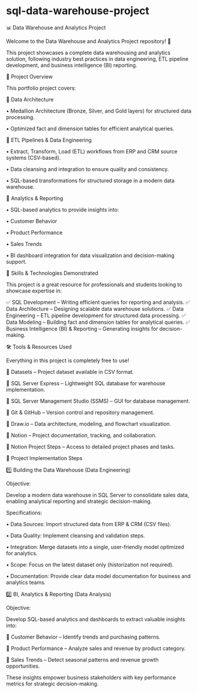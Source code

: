 # sql-data-warehouse-project

📊 Data Warehouse and Analytics Project

Welcome to the Data Warehouse and Analytics Project repository! 🚀

This project showcases a complete data warehousing and analytics solution, following industry best practices in data engineering, ETL pipeline development, and business intelligence (BI) reporting.

📖 Project Overview

This portfolio project covers:

🔹 Data Architecture

•	Medallion Architecture (Bronze, Silver, and Gold layers) for structured data processing.

•	Optimized fact and dimension tables for efficient analytical queries.


🔹 ETL Pipelines & Data Engineering

•	Extract, Transform, Load (ETL) workflows from ERP and CRM source systems (CSV-based).

•	Data cleansing and integration to ensure quality and consistency.

•	SQL-based transformations for structured storage in a modern data warehouse.


🔹 Analytics & Reporting

•	SQL-based analytics to provide insights into:

•	Customer Behavior

•	Product Performance

•	Sales Trends

•	BI dashboard integration for data visualization and decision-making support.


🎯 Skills & Technologies Demonstrated

This project is a great resource for professionals and students looking to showcase expertise in:

✅ SQL Development – Writing efficient queries for reporting and analysis.
✅ Data Architecture – Designing scalable data warehouse solutions.
✅ Data Engineering – ETL pipeline development for structured data processing.
✅ Data Modeling – Building fact and dimension tables for analytical queries.
✅ Business Intelligence (BI) & Reporting – Generating insights for decision-making.

🛠️ Tools & Resources Used

Everything in this project is completely free to use!

🔹 Datasets – Project dataset available in CSV format.

🔹 SQL Server Express – Lightweight SQL database for warehouse implementation.

🔹 SQL Server Management Studio (SSMS) – GUI for database management.

🔹 Git & GitHub – Version control and repository management.

🔹 Draw.io – Data architecture, modeling, and flowchart visualization.

🔹 Notion – Project documentation, tracking, and collaboration.

🔹 Notion Project Steps – Access to detailed project phases and tasks.


🚀 Project Implementation Steps

1️⃣ Building the Data Warehouse (Data Engineering)

Objective:

Develop a modern data warehouse in SQL Server to consolidate sales data, enabling analytical reporting and strategic decision-making.


Specifications:

•	Data Sources: Import structured data from ERP & CRM (CSV files).

•	Data Quality: Implement cleansing and validation steps.

•	Integration: Merge datasets into a single, user-friendly model optimized for analytics.

•	Scope: Focus on the latest dataset only (historization not required).

•	Documentation: Provide clear data model documentation for business and analytics teams.


2️⃣ BI, Analytics & Reporting (Data Analysis)


Objective:


Develop SQL-based analytics and dashboards to extract valuable insights into:


📌 Customer Behavior – Identify trends and purchasing patterns.

📌 Product Performance – Analyze sales and revenue by product category.

📌 Sales Trends – Detect seasonal patterns and revenue growth opportunities.


These insights empower business stakeholders with key performance metrics for strategic decision-making.
